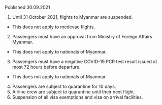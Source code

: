 Published 30.09.2021
1. Until 31 October 2021, flights to Myanmar are suspended.
- This does not apply to medevac flights.
2. Passengers must have an approval from Ministry of Foreign Affairs Myanmar.
- This does not apply to nationals of Myanmar.
3. Passengers must have a negative COVID-19 PCR test result issued at most 72 hours before departure.
- This does not apply to nationals of Myanmar.
4. Passengers are subject to quarantine for 10 days.
5. Airline crew are subject to quarantine until their next flight.
6. Suspension of all visa exemptions and visa on arrival facilities.
</p>